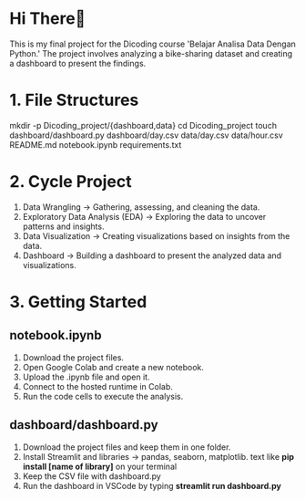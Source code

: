 # Hi There👋

This is my final project for the Dicoding course 'Belajar Analisa Data Dengan Python.' The project involves analyzing a bike-sharing dataset and creating a dashboard to present the findings.

# 1. File Structures
mkdir -p Dicoding_project/{dashboard,data}
cd Dicoding_project
touch dashboard/dashboard.py dashboard/day.csv data/day.csv data/hour.csv README.md notebook.ipynb requirements.txt

# 2. Cycle Project
1. Data Wrangling -> Gathering, assessing, and cleaning the data.
2. Exploratory Data Analysis (EDA) -> Exploring the data to uncover patterns and insights.
3. Data Visualization -> Creating visualizations based on insights from the data.
4. Dashboard -> Building a dashboard to present the analyzed data and visualizations.

# 3. Getting Started
## notebook.ipynb
1. Download the project files.
2. Open Google Colab and create a new notebook.
3. Upload the .ipynb file and open it.
4. Connect to the hosted runtime in Colab.
5. Run the code cells to execute the analysis.

## dashboard/dashboard.py
1. Download the project files and keep them in one folder.
2. Install Streamlit and libraries -> pandas, seaborn, matplotlib. text like **pip install [name of library]** on your terminal
3. Keep the CSV file with dashboard.py
4. Run the dashboard in VSCode by typing **streamlit run dashboard.py**





